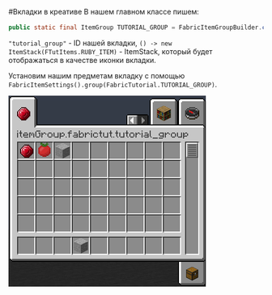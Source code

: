 #Вкладки в креативе
В нашем главном классе пишем:
```java
public static final ItemGroup TUTORIAL_GROUP = FabricItemGroupBuilder.create(new Identifier(MOD_ID, "tutorial_group")).icon(() -> new ItemStack(FTutItems.RUBY_ITEM)).build();
```
`"tutorial_group"` - ID нашей вкладки, `() -> new ItemStack(FTutItems.RUBY_ITEM)` - ItemStack, который будет отображаться в качестве иконки вкладки.

Установим нашим предметам вкладку с помощью `FabricItemSettings().group(FabricTutorial.TUTORIAL_GROUP)`.

![предметы во вкладке](images/item_group.png)